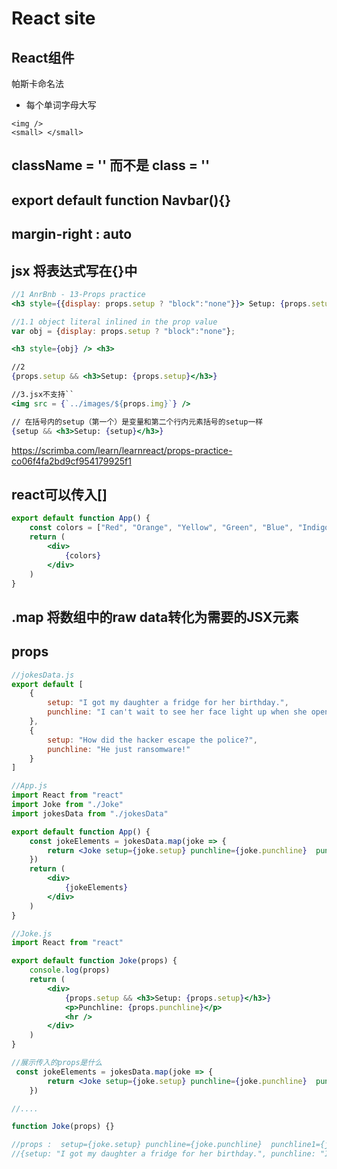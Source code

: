 # React site

## React组件
帕斯卡命名法
- 每个单词字母大写

<ReactCompnent />

```
<img />
<small> </small>
```

## className = '' 而不是 class = ''

## export default function Navbar(){}


## margin-right : auto 


## jsx 将表达式写在{}中
 ```jsx 
//1 AnrBnb - 13-Props practice
 <h3 style={{display: props.setup ? "block":"none"}}> Setup: {props.setup}</h3>

 //1.1 object literal inlined in the prop value
 var obj = {display: props.setup ? "block":"none"};

<h3 style={obj} /> <h3>

//2
 {props.setup && <h3>Setup: {props.setup}</h3>}

//3.jsx不支持``
<img src = {`../images/${props.img}`} />

// 在括号内的setup（第一个）是变量和第二个行内元素括号的setup一样
 {setup && <h3>Setup: {setup}</h3>}

 ```


https://scrimba.com/learn/learnreact/props-practice-co06f4fa2bd9cf954179925f1

## react可以传入[]
```jsx
export default function App() {
    const colors = ["Red", "Orange", "Yellow", "Green", "Blue", "Indigo", "Violet"]
    return (
        <div>
            {colors}
        </div>
    )
}
```

## .map 将数组中的raw data转化为需要的JSX元素


## props


```jsx
//jokesData.js
export default [
    {
        setup: "I got my daughter a fridge for her birthday.",
        punchline: "I can't wait to see her face light up when she opens it."
    },
    {
        setup: "How did the hacker escape the police?",
        punchline: "He just ransomware!"
    }
]
```
```jsx 
//App.js
import React from "react"
import Joke from "./Joke"
import jokesData from "./jokesData"

export default function App() {
    const jokeElements = jokesData.map(joke => {
        return <Joke setup={joke.setup} punchline={joke.punchline}  punchline1={joke.punchline}/>
    })
    return (
        <div>
            {jokeElements}
        </div>
    )
}

```

```jsx
//Joke.js
import React from "react"

export default function Joke(props) {
    console.log(props)
    return (
        <div>
            {props.setup && <h3>Setup: {props.setup}</h3>}
            <p>Punchline: {props.punchline}</p>
            <hr />
        </div>
    )
}
```


```jsx
//展示传入的props是什么
 const jokeElements = jokesData.map(joke => {
        return <Joke setup={joke.setup} punchline={joke.punchline}  punchline1={joke.punchline}/>
    })

//....

function Joke(props) {}

//props :  setup={joke.setup} punchline={joke.punchline}  punchline1={joke.punchline}   
//{setup: "I got my daughter a fridge for her birthday.", punchline: "I can't wait to see her face light up when she opens it.", punchline1: "I can't wait to see her face light up when she opens it."}
```
